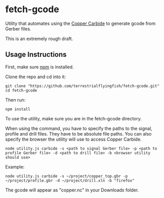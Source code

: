 # fetch-gcode

Utility that automates using the [Copper Carbide](https://copper.carbide3d.com) to generate gcode from Gerber files.

This is an extremely rough draft.

## Usage Instructions

First, make sure [npm](https://docs.npmjs.com/cli/v7/configuring-npm/install) is installed.

Clone the repo and cd into it:
```
git clone "https://github.com/terrestrialflyingfish/fetch-gcode.git"
cd fetch-gcode
```

Then run:
```
npm install
```

To use the utility, make sure you are in the fetch-gcode directory.

When using the command, you have to specify the paths to the signal, profile and drill files. They have to be absolute file paths. You can also specify the browser the utility will use to access Copper Carbide.

```
node utility.js carbide -s <path to signal Gerber file> -p <path to profile Gerber file> -d <path to drill file> -b <browser utility should use>
```

Example:
```
node utility.js carbide -s ~/project/copper_top.gbr -p ~/project/profile.gbr -d ~/project/drill.xln -b "firefox"
```

The gcode will appear as "copper.nc" in your Downloads folder.
